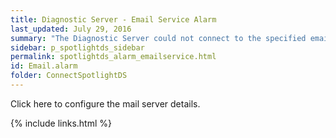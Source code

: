 ```yaml
---
title: ﻿Diagnostic Server - Email Service Alarm
last_updated: July 29, 2016
summary: "The Diagnostic Server could not connect to the specified email server or the email service is not configured."
sidebar: p_spotlightds_sidebar
permalink: spotlightds_alarm_emailservice.html
id: Email.alarm
folder: ConnectSpotlightDS
---
```



Click <xref href="spotlightproc:Console.ShowOptions(id=\Diagnostic Server\Configure the mail server used by the Diagnostic Server)" format="html" scope="external">here</xref> to configure the mail server details.

{% include links.html %}
